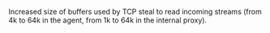 Increased size of buffers used by TCP steal to read incoming streams (from 4k to 64k in the agent, from 1k to 64k in the internal proxy).